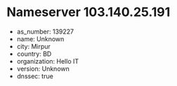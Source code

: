 # Nameserver 103.140.25.191

* as_number: 139227
* name: Unknown
* city: Mirpur
* country: BD
* organization: Hello IT
* version: Unknown
* dnssec: true

